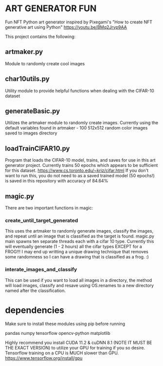 # ART GENERATOR FUN
Fun NFT Python art generator inspired by Pixegami's 
"How to create NFT generative art using Python"
  https://youtu.be/BMq2Jrvp9AA

This project contains the following: 
## artmaker.py 
Module to randomly create cool images
## char10utils.py
Utility module to provide helpful functions when dealing with the CIFAR-10 dataset
## generateBasic.py
Utilizes the artmaker module to randomly create images. Currently using the default variables found in artmaker - 100 512x512 random color images saved to images directory
## loadTrainCIFAR10.py
Program that loads the CIFAR-10 model, trains, and saves for use in this art generator project. Currently trains 50 epochs which appears to be sufficient for this dataset. 
https://www.cs.toronto.edu/~kriz/cifar.html 
If you don't want to run this, you do not need to as a saved trained model (50 epochs!) is saved in this repository with accuracy of 84.64%
## magic.py
There are two important functions in magic: 
### create_until_target_generated
This uses the artmaker to randomly generate images, classify the images, and repeat until an image that is classified as the target is found. magic.py main spawns ten separate threads each with a cifar 10 type. Currently this will eventually generate (1 - 2 hours) all the cifar types EXCEPT for a FROG!!! I may end up writting a unique drawing technique that removes some randomness so I can have a drawing that is classified as a frog. :)
### interate_images_and_classify
This can be used if you want to load all images in a directory, the method will load images, classify and resave using OS.renames to a new directory named after the classification. 

# dependencies
Make sure to install these modules using pip before running

  pandas
  numpy
  tensorflow
  opencv-python
  matplotlib

Highly recommend you install CUDA 11.2 & cuDNN 8.1 (NOTE IT MUST BE THE EXACT VERSION) to utilize your GPU 
for training if you so desire. Tensorflow training on a CPU is MUCH slower than GPU. 
https://www.tensorflow.org/install/gpu



